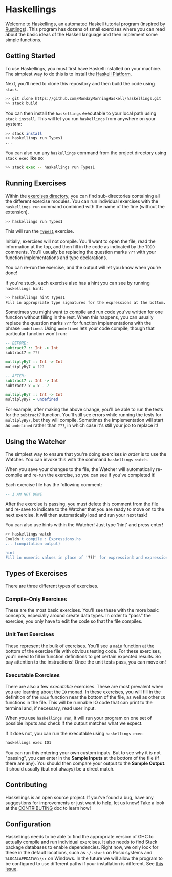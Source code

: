 # Haskellings

Welcome to Haskellings, an automated Haskell tutorial program (inspired by [Rustlings](https://www.github.com/rust-lang/rustlings)). This program has dozens of small exercises where you can read about the basic ideas of the Haskell language and then implement some simple functions.

## Getting Started

To use Haskellings, you must first have Haskell installed on your machine. The simplest way to do this is to install the [Haskell Platform](https://haskell.org/platform).

Next, you'll need to clone this repository and then build the code using `stack`.

```bash
>> git clone https://github.com/MondayMorningHaskell/haskellings.git
>> stack build
```

You can then install the `haskellings` executable to your local path using `stack install`. This will let you run `haskellings` from anywhere on your system:

```bash
>> stack install
>> haskellings run Types1
...
```

You can also run any `haskellings` command from the project directory using `stack exec` like so:

```bash
>> stack exec -- haskellings run Types1
```

## Running Exercises

Within the [exercises directory](https://github.com/MondayMorningHaskell/haskellings/tree/master/exercises), you can find sub-directories containing all the different exercise modules. You can run individual exercises with the `haskellings run` command combined with the name of the fine (without the extension).

```bash
>> haskellings run Types1
```

This will run the [`Types1`](https://github.com/MondayMorningHaskell/haskellings/blob/master/exercises/basics/Types1.hs) exercise.

Initially, exercises will not compile. You'll want to open the file, read the information at the top, and then fill in the code as indicated by the `TODO` comments. You'll usually be replacing the question marks `???` with your function implementations and type declarations.

You can re-run the exercise, and the output will let you know when you're done!

If you're stuck, each exercise also has a hint you can see by running `haskellings hint`:

```bash
>> haskellings hint Types1
Fill in appropriate type signatures for the expressions at the bottom.
```

Sometimes you might want to compile and run code you've written for one function without filling in the rest. When this happens, you can usually replace the question marks `???` for function implementations with the phrase `undefined`. Using `undefined` lets your code compile, though that particular function won't run:

```haskell
-- BEFORE:
subtract7 :: Int -> Int
subtract7 = ???

multiplyBy7 :: Int -> Int
multiplyBy7 = ???

-- AFTER:
subtract7 :: Int -> Int
subtract7 x = x - 7

multiplyBy7 :: Int -> Int
multiplyBy7 = undefined
```

For example, after making the above change, you'll be able to run the tests for the `subtract7` function. You'll still see errors while running the tests for `multiplyBy7`, but they will compile. Sometimes the implementation will start as `undefined` rather than `???`, in which case it's still your job to replace it!

## Using the Watcher

The simplest way to ensure that you're doing exercises _in order_ is to use the Watcher. You can invoke this with the command `haskellings watch`.

When you save your changes to the file, the Watcher will automatically re-compile and re-run the exercise, so you can see if you've completed it!

Each exercise file has the following comment:

```haskell
-- I AM NOT DONE
```

After the exercise is passing, you must delete this comment from the file and re-save to indicate to the Watcher that you are ready to move on to the next exercise. It will then automatically load and run your next task!

You can also use hints within the Watcher! Just type 'hint' and press enter!

```bash
>> haskellings watch
Couldn't compile : Expressions.hs
... (compilation output)

hint
Fill in numeric values in place of '???' for expression3 and expression4.
```

## Types of Exercises

There are three different types of exercises.

### Compile-Only Exercises

These are the most basic exercises. You'll see these with the more basic concepts, especially around create data types. In order to "pass" the exercise, you only have to edit the code so that the file compiles.

### Unit Test Exercises

These represent the bulk of exercises. You'll see a `main` function at the bottom of the exercise file with obvious testing code. For these exercises, you'll need to fill in function definitions to get certain expected results. So pay attention to the instructions! Once the unit tests pass, you can move on!

### Executable Exercises

There are also a few _executable_ exercises. These are most prevalent when you are learning about the `IO` monad. In these exercises, you will fill in the definition of the `main` function near the bottom of the file, as well as other `IO` functions in the file. This will be runnable IO code that can print to the terminal and, if necessary, read user input.

When you use `haskellings run`, it will run your program on one set of possible inputs and check if the output matches what we expect.

If it does not, you can run the executable using `haskellings exec`:

```bash
haskellings exec IO1
```

You can run this entering your own custom inputs. But to see why it is not "passing", you can enter in the **Sample Inputs** at the bottom of the file (if there are any). You should then compare your output to the **Sample Output**. It should usually (but not always) be a direct match.

## Contributing

Haskellings is an open source project. If you've found a bug, have any suggestions for improvements or just want to help, let us know! Take a look at the [CONTRIBUTING](./CONTRIBUTING.md) doc to learn how!

## Configuration

Haskellings needs to be able to find the appropriate version of GHC to actually compile and run individual exercises. It also needs to find Stack package databases to enable dependencies. Right now, we only look for these in the default locations, such as `~/.stack` on Posix systems and `%LOCALAPPDATA%\\sr` on Windows. In the future we will allow the program to be configured to use different paths if your installation is different. See [this issue](https://github.com/MondayMorningHaskell/haskellings/issues/16).
